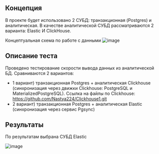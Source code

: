## Концепция 
В проекте будет использовано 2 СУБД: транзакционная (Postgres) и аналитическая.
В качестве аналитической СУБД рассматриваются 2 варианта: Elastic И ClickHouse. 

Концептуальная схема по работе с данными
![image](https://github.com/Nastya224/Elastic1/assets/94219446/c1f10422-32fc-4c9c-b051-fd16497e1c4b)

## Описание теста
Проведено тестирование скорости вывода данных из аналитической БД. 
Сравниваются 2 вариантов: 
* 1 вариант) транзакционная Postgres + аналитическая Clickhouse (синхронизация через движки Clickhouse: PostgreSQL и MaterializedPostgreSQL). Ссылка на файлы по Clickhouse: https://github.com/Nastya224/Clickhouse1.git
* 2 вариант) транзакционная Postgres + аналитическая Elastic (синхронизация через сервис Pgsync)

## Результаты

По результатам выбрана СУБД Elastic

![image](https://github.com/Nastya224/Elastic1/assets/94219446/aef62d25-4160-43ca-a56a-fd9a3decc23d)
